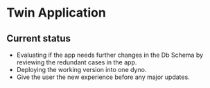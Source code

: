 # Twin Application 

## Current status
- Evaluating if the app needs further changes in the Db Schema by reviewing the redundant cases
in the app.
- Deploying the working version into one dyno.
- Give the user the new experience before any major updates.